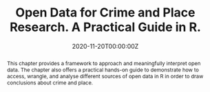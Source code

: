 ---
abstract: This chapter provides a framework to approach and meaningfully interpret open data. The chapter also offers a practical hands-on guide to demonstrate how to access, wrangle, and analyse different sources of open data in R in order to draw conclusions about crime and place.
authors:
- Samuel Langton
- Reka Solymosi
date: "2020-11-20T00:00:00Z"
doi: ""
featured: false
image:
  caption: ""
  focal_point: ""
  preview_only: true
projects:
- internal-project
publication: "The study of crime and place: a methods handbook (forthcoming)"
publication_short: ""
publication_types:
- "6"
publishDate: "2019-11-20T00:00:00Z"
summary: Forthcoming book chapter on using open data to study crime and place including a practical exercise in R
tags:
- open data
- maps
- crime
- transport
- open street map
title: Open Data for Crime and Place Research. A Practical Guide in R.
url_preprint: https://osf.io/a96y7
url_code: https://github.com/langtonhugh/osm_crim
---